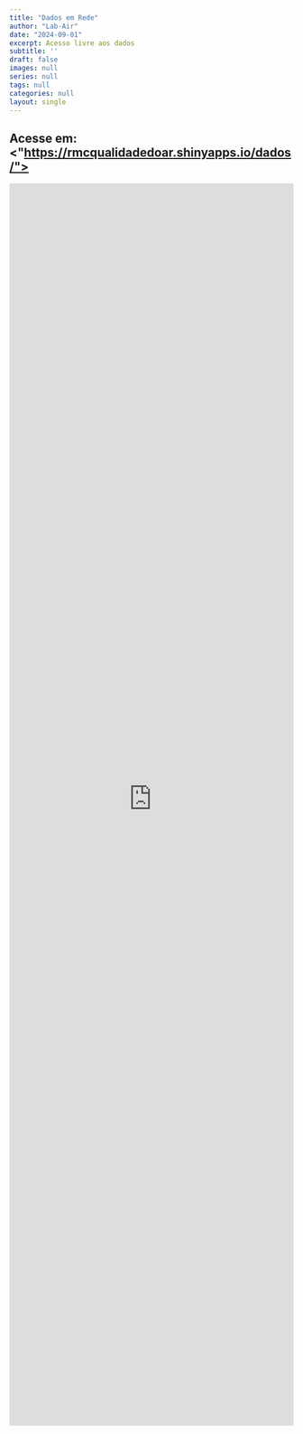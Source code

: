```yaml
---
title: "Dados em Rede"
author: "Lab-Air"
date: "2024-09-01"
excerpt: Acesso livre aos dados
subtitle: ''
draft: false
images: null
series: null
tags: null
categories: null
layout: single
---
```


## Acesse em: <"https://rmcqualidadedoar.shinyapps.io/dados/">


<iframe width="100%" height="2200" scrolling="no" frameborder="no"  src="https://rmcqualidadedoar.shinyapps.io/dados/"> </iframe> 
